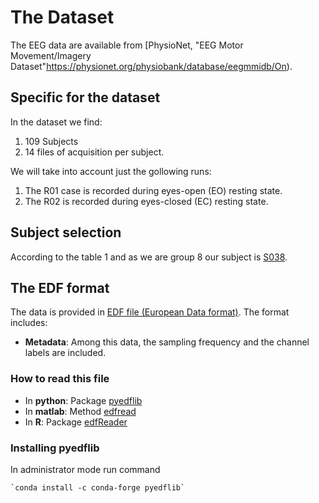 # The Dataset

The EEG data are available from [PhysioNet, "EEG Motor Movement/Imagery Dataset"https://physionet.org/physiobank/database/eegmmidb/On). 

## Specific for the dataset

In the dataset we find:

1. 109 Subjects
1. 14 files of acquisition per subject.

We will take into account just the gollowing runs:

1. The R01 case is recorded during eyes-open (EO) resting state.
1. The R02 is recorded during eyes-closed (EC) resting state.

## Subject selection

According to the table 1 and as we are group 8 our subject is [S038](https://physionet.org/physiobank/database/eegmmidb/S038/).

## The EDF format

The data is provided in [EDF file (European Data format)](www.edfplus.info/). The format includes:

- **Metadata**: Among this data, the sampling frequency and the channel labels are included.

### How to read this file

- In **python**: Package [pyedflib](https://github.com/holgern/pyedflib/blob/master/demo/readEDFFile.py)
- In **matlab**: Method [edfread](https://it.mathworks.com/matlabcentral/fileexchange/31900-edfread)
- In **R**: Package [edfReader](https://cran.r-project.org/web/packages/edfReader/)

### Installing pyedflib

In administrator mode run command

    `conda install -c conda-forge pyedflib`